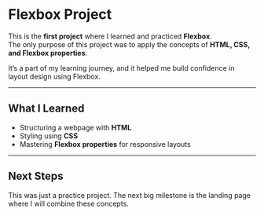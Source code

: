 # Flexbox Project

This is the **first project** where I learned and practiced **Flexbox**.  
The only purpose of this project was to apply the concepts of **HTML, CSS, and Flexbox properties**.  

It’s a part of my learning journey, and it helped me build confidence in layout design using Flexbox.  

---

## What I Learned
- Structuring a webpage with **HTML**
- Styling using **CSS**
- Mastering **Flexbox properties** for responsive layouts

---

## Next Steps
This was just a practice project. The next big milestone is the landing page where I will combine these concepts.
